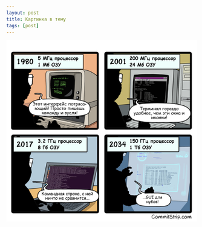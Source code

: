 ```yaml
---
layout: post
title: Картинка в тему
tags: [post]
---
```

<!-- more -->
![](/content/images/2016/12/1482490468119793536.png)